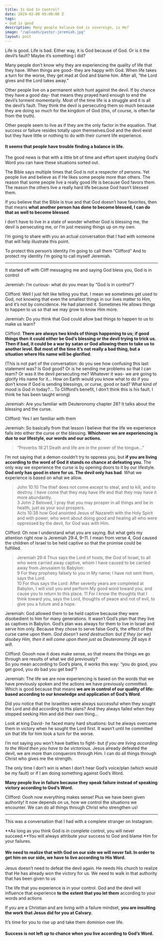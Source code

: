 ```yaml
---
title: Is God In Control?
date: 2019-02-08 05:00:00 Z
tags:
- God is good
description: Many people believe God is sovereign, is He?
image: "/uploads/pastor-jeremiah.jpg"
layout: post
---
```


Life is good. Life is bad. Either way, it is God because of God. Or is it the devil’s fault? Maybe it’s something I did?

Many people don’t know why they are experiencing the quality of life that they have. When things are good- they are happy with God. When life takes a turn for the worse, they get mad at God and blame him. After all, “the Lord gives and the Lord takes away.”

Other people live on a permanent witch hunt against the devil. If by chance they have a good day- that means they prayed hard enough to end the devil’s torment momentarily. Most of the time life is a struggle and it is all the devil’s fault. They think the devil is persecuting them so much because they are doing so much for the kingdom of God (this, of course, is often far from the truth).

Other people seem to live as if they are the only factor in the equation. That success or failure resides totally upon themselves.God and the devil exist but they have little or nothing to do with their current life experience.

#### It seems that people have trouble finding a balance in life.

The good news is that with a little bit of time and effort spent studying God’s Word you can have these situations sorted out.

The Bible says multiple times that God is not a respecter of persons. Yet people live and believe as if He likes some people more than others. The reason that some people live a really good life is because God favors them. The reason the others live a really hard life because God hasn’t blessed them.

If you believe that the Bible is true and that God doesn’t have favorites, then that means **what another person has done to become blessed, I can do that as well to become blessed**.

I don’t have to live in a state of wonder whether God is blessing me, the devil is persecuting me, or I’m just messing things up on my own.

I’m going to share with you an actual conversation that I had with someone that will help illustrate this point.

To protect this person’s identity I’m going to call them “Clifford” And to protect my identity I’m going to call myself Jeremiah.

***

It started off with Cliff messaging me and saying God bless you, God is in control

Jeremiah: I’m curious- what do you mean by “God is in control”?

Clifford: Well I just felt like telling you that. I mean we sometimes get used to God, not knowing that even the smallest things in our lives matter to Him, and it’s not by coincidence. He had planned it. Sometimes He allows things to happen to us so that we may grow to know Him more.

Jeremiah: Do you think that God could allow bad things to happen to us to make us learn?

Clifford: **There are always two kinds of things happening to us; if good things then it could either be God’s blessing or the devil trying to trick us. Then if bad, it could be a war by satan or God allowing them to take us to another level. But most of the time it’s not really a bad thing, but a situation where His name will be glorified**.

(This is not part of the conversation: do you see how confusing this last statement was? Is God good? Or is he sending me problems so that I can learn? Or was it the devil persecuting me? Whatever it was- we are going to glorify His name for it… How on Earth would you know what to do if you don’t know if God is sending blessings, or curse, good or bad? What kind of mood is God in today?… To Clifford’s benefit, I don’t think this is his fault. I think he has been taught wrong)

Jeremiah: Are you familiar with Deuteronomy chapter 28? It talks about the blessing and the curse.

Clifford: Yes I am familiar with them

Jeremiah: So basically from that lesson I believe that the life we experience falls into either the curse or the blessing. **Whichever we are experiencing is due to our lifestyle, our words and our actions.**

> “Proverbs 18:21 Death and life are in the power of the tongue…”

I’m not saying that a demon couldn’t try to oppress you, but **if you are living according to the word of God it stands no chance at defeating you**. The only way we experience the curse is by opening doors to it by our lifestyle. **God only has good in store for us. The devil only has bad**. What we experience is based on what we allow.

> John 10:10 The thief does not come except to steal, and to kill, and to destroy. I have come that they may have life and that they may have it more abundantly.  
> 3 John 2 Beloved, I pray that you may prosper in all things and be in health, just as your soul prospers.  
> Acts 10:38 how God anointed Jesus of Nazareth with the Holy Spirit and with power, who went about doing good and healing all who were oppressed by the devil, for God was with Him.

Clifford: Oh now I understand what you are saying. But what gets my attention right now is Jeremiah 29:4, 9–11. I mean from verse 4, God caused the children of Israel to be held captive so that the promise could be fulfilled.

> Jeremiah 29:4 Thus says the Lord of hosts, the God of Israel, to all who were carried away captive, whom I have caused to be carried away from Jerusalem to Babylon:  
> 9 For they prophesy falsely to you in My name; I have not sent them, says the Lord.  
> 10 For thus says the Lord: After seventy years are completed at Babylon, I will visit you and perform My good word toward you, and cause you to return to this place. 11 For I know the thoughts that I think toward you, says the Lord, thoughts of peace and not of evil, to give you a future and a hope.

Jeremiah: God allowed them to be held captive because they were disobedient to him for many generations. It wasn’t God’s plan that they live as captives in Babylon. God’s plan was always for them to live in Israel and serve him only. Because they chose to serve false God’s, the effect of the curse came upon them. _God doesn’t send destruction: but if they (or we) disobey Him, then it will come upon them just as Deuteronomy 28 says it will._

Clifford: Ooooh now it does make sense, so that means the things we go through are results of what we did previously?  
So you mean according to God’s plans, it works this way: “you do good, you get good, you do bad you get bad”?

Jeremiah: The life we are now experiencing is based on the words that we have previously spoken and the actions we have previously committed. Which is good because that means **we are in control of our quality of life: based according to our knowledge and application of God’s Word**.

Did you notice that the Israelites were always successful when they sought the Lord and did according to His plans? And they always failed when they stopped seeking Him and did their own thing…

Look at king David- he faced many hard situations: but he always overcame them in victory when he sought the Lord first. It wasn’t until he committed sin that life for him took a turn for the worse.

I’m not saying you won’t have battles to fight- but _if you are living according to the Word then you have to be victorious_. Jesus already defeated the devil, we are more than conquerors through Him. I can do all things through Christ who gives me the strength.

The only time I don’t win is when I don’t hear God’s voice/plan (which would be my fault) or if I am doing something against God’s Word.

**Many people live in failure because they speak failure instead of speaking victory according to God’s Word.**

Clifford: Oooh now everything makes sense! Plus we have been given authority! It now depends on us, how we control the situations we encounter. We can do all things through Christ who strengthen us!

***

This was a conversation that I had with a complete stranger on Instagram.

**As long as you think God is in complete control, you will never succeed.**You will always attribute your success to God and blame Him for your failures.

#### We need to realize that with God on our side we will never fail. In order to get him on our side, we have to live according to His Word.

Jesus doesn’t need to defeat the devil again. He needs His church to realize that He has already won the victory for us. We need to walk in that authority that has been given to us

The life that you experience is in your control. God and the devil will influence that experience **to the extent that you let them** according to your words and actions

If you are a Christian and are living with a failure mindset, **you are insulting the work that Jesus did for you at Calvary.**

It’s time for you to rise up and take them dominion over life.

#### Success is not left up to chance when you live according to God’s Word.